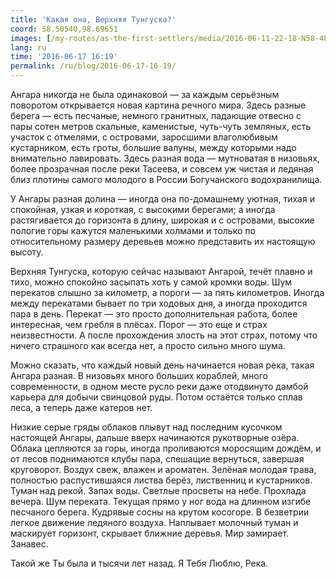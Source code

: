 ```yaml
---
title: 'Какая она, Верхняя Тунгуска?'
coord: 58.50540,98.69651
images: [/my-routes/as-the-first-settlers/media/2016-06-11-22-18-N58-48087E96-78251-6313]
lang: ru
time: '2016-06-17 16:19'
permalink: /ru/blog/2016-06-17-16-19/
---
```


Ангара никогда не была одинаковой — за каждым серьёзным поворотом открывается новая картина речного мира. Здесь разные берега&nbsp;— есть песчаные, немного гранитных, падающие отвесно с пары сотен метров скальные, каменистые, чуть-чуть земляных, есть участок с отмелями, с островами, заросшими влаголюбивым кустарником, есть гроты, большие валуны, между которыми надо внимательно лавировать. Здесь разная вода&nbsp;— мутноватая в низовьях, более прозрачная после реки Тасеева, и совсем уж чистая и ледяная близ плотины самого молодого в России Богучанского водохранилища.

У Ангары разная долина&nbsp;— иногда она по-домашнему уютная, тихая и спокойная, узкая и короткая, с высокими берегами; а иногда растягивается до горизонта в длину, широкая и с островами, высокие пологие горы кажутся маленькими холмами и только по относительному размеру деревьев можно представить их настоящую высоту.

Верхняя Тунгуска, которую сейчас называют Ангарой, течёт плавно и тихо, можно спокойно засыпать хоть у самой кромки воды. Шум перекатов слышно за километр, а пороги&nbsp;— за пять километров. Иногда между перекатами бывает по три ходовых дня, а иногда проходится пара в день. Перекат&nbsp;— это просто дополнительная работа, более интересная, чем гребля в плёсах. Порог&nbsp;— это еще и страх неизвестности. А после прохождения злость на этот страх, потому что ничего страшного как всегда нет, а просто сильно много шума.

Можно сказать, что каждый новый день начинается новая река, такая Ангара разная. В низовьях много больших кораблей, много современности, в одном месте русло реки даже отодвинуто дамбой карьера для добычи свинцовой руды. Потом остаётся только сплав леса, а теперь даже катеров нет.

Низкие серые гряды облаков плывут над последним кусочком настоящей Ангары, дальше вверх начинаются рукотворные озёра. Облака цепляются за горы, иногда проливаются моросящим дождём, и от лесов поднимаются клубы пара, спешащие вернуться, завершая круговорот. Воздух свеж, влажен и ароматен. Зелёная молодая трава, полностью распустившаяся листва берёз, лиственниц и кустарников. Туман над рекой. Запах воды. Светлые просветы на небе. Прохлада вечера. Шум переката. Текущая прямо у ног вода на длинном изгибе песчаного берега. Кудрявые сосны на крутом косогоре. В безветрии легкое движение ледяного воздуха. Наплывает молочный туман и маскирует горизонт, скрывает ближние деревья. Мир замирает. Занавес.

Такой же Ты была и тысячи лет назад. Я Тебя Люблю, Река.